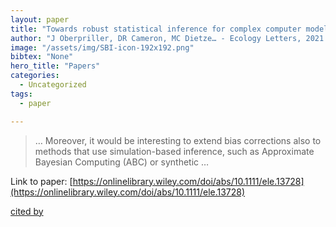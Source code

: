 ```yaml
---
layout: paper
title: "Towards robust statistical inference for complex computer models"
author: "J Oberpriller, DR Cameron, MC Dietze… - Ecology Letters, 2021 - Wiley Online Library"
image: "/assets/img/SBI-icon-192x192.png"
bibtex: "None"
hero_title: "Papers"
categories:
  - Uncategorized
tags:
  - paper

---
```

>… Moreover, it would be interesting to extend bias corrections also to methods that use simulation-based inference, such as Approximate Bayesian Computing (ABC) or synthetic …

Link to paper: [https://onlinelibrary.wiley.com/doi/abs/10.1111/ele.13728](https://onlinelibrary.wiley.com/doi/abs/10.1111/ele.13728)

[cited by](https://scholar.google.com/scholar?cites=3856184813070049011&as_sdt=2005&sciodt=0,5&hl=en&num=20)
